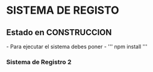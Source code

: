<h1>SISTEMA DE REGISTO</h1>
<h2> Estado en CONSTRUCCION </h2>
<p>
- Para ejecutar el sistema  debes poner
- ''' npm install '''
</p>

<h3>Sistema de Registro 2</h3>
